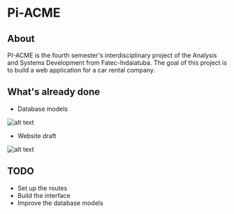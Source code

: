 # Pi-ACME

## About

PI-ACME is the fourth semester's interdisciplinary project of the Analysis and Systems Development from Fatec-Indaiatuba.
The goal of this project is to build a web application for a car rental company.

## What's already done

- Database models

![alt text](/../screenshots/imgs/Banco-de-dados.png?raw=true "Database models")

- Website draft

![alt text](/../screenshots/imgs/Screenshot_20190303_192736.png?raw=true "Website draft")

## TODO

- Set up the routes
- Build the interface
- Improve the database models
